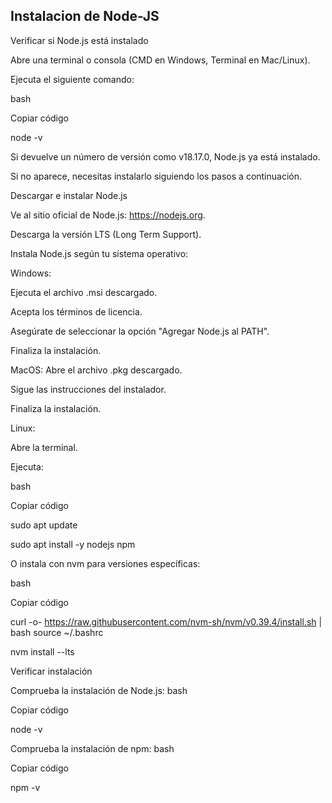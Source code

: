 ## Instalacion de Node-JS
Verificar si Node.js está instalado

Abre una terminal o consola (CMD en Windows, Terminal en Mac/Linux).

Ejecuta el siguiente comando:

bash

Copiar código

node -v

Si devuelve un número de versión como v18.17.0, Node.js ya está instalado.

Si no aparece, necesitas instalarlo siguiendo los pasos a continuación.

Descargar e instalar Node.js

Ve al sitio oficial de Node.js: https://nodejs.org.

Descarga la versión LTS (Long Term Support).

Instala Node.js según tu sistema operativo:

Windows:

Ejecuta el archivo .msi descargado.

Acepta los términos de licencia.

Asegúrate de seleccionar la opción "Agregar Node.js al PATH".

Finaliza la instalación.

MacOS:
Abre el archivo .pkg descargado.

Sigue las instrucciones del instalador.

Finaliza la instalación.

Linux:

Abre la terminal.

Ejecuta:

bash

Copiar código

sudo apt update

sudo apt install -y nodejs npm

O instala con nvm para versiones específicas:

bash

Copiar código

curl -o- https://raw.githubusercontent.com/nvm-sh/nvm/v0.39.4/install.sh | bash
source ~/.bashrc

nvm install --lts

Verificar instalación

Comprueba la instalación de Node.js:
bash

Copiar código

node -v

Comprueba la instalación de npm:
bash

Copiar código

npm -v
